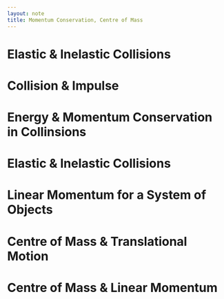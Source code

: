 ```yaml
---
layout: note
title: Momentum Conservation, Centre of Mass
---
```


# Elastic & Inelastic Collisions
# Collision & Impulse
# Energy & Momentum Conservation in Collinsions
# Elastic & Inelastic Collisions
# Linear Momentum for a System of Objects
# Centre of Mass & Translational Motion
# Centre of Mass & Linear Momentum
